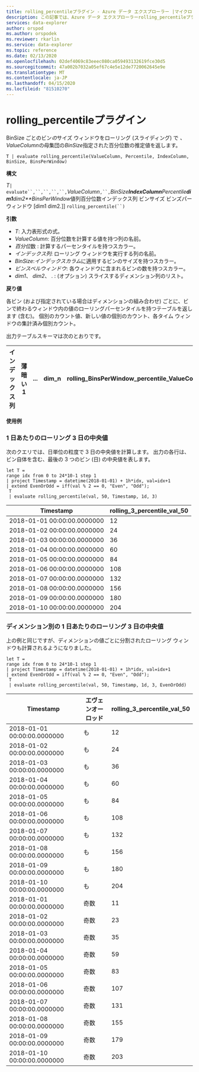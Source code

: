```yaml
---
title: rolling_percentileプラグイン - Azure データ エクスプローラー |マイクロソフトドキュメント
description: この記事では、Azure データ エクスプローラーrolling_percentileプラグインについて説明します。
services: data-explorer
author: orspod
ms.author: orspodek
ms.reviewer: rkarlin
ms.service: data-explorer
ms.topic: reference
ms.date: 02/13/2020
ms.openlocfilehash: 02def4069c83eeec080ca059493132619fce30d5
ms.sourcegitcommit: 47a002b7032a05ef67c4e5e12de7720062645e9e
ms.translationtype: MT
ms.contentlocale: ja-JP
ms.lasthandoff: 04/15/2020
ms.locfileid: "81510270"
---
```

# <a name="rolling_percentile-plugin"></a>rolling_percentileプラグイン

BinSize ごとのビン*の*サイズ ウィンドウをローリング (スライディング) で *、ValueColumn*の母集団の*BinSize*指定された百分位数の推定値を返します。

```kusto
T | evaluate rolling_percentile(ValueColumn, Percentile, IndexColumn, BinSize, BinsPerWindow)
```

**構文**

*T*`| evaluate``,``,``,``,``,`*ValueColumn*`,``,`*BinSize**IndexColumn**Percentile**dim1**dim2**BinsPerWindow*値列百分位数インデックス列 ビンサイズ ビンズパーウィンドウ [dim1 dim2.]] `rolling_percentile(``)`

**引数**

* *T*: 入力表形式の式。
* *ValueColumn*: 百分位数を計算する値を持つ列の名前。 
* *百分位*数 : 計算するパーセンタイルを持つスカラー。
* *インデックス列*: ローリング ウィンドウを実行する列の名前。
* *BinSize*:*インデックスカラム*に適用するビンのサイズを持つスカラー。
* *ビンスペルウィンドウ*: 各ウィンドウに含まれるビンの数を持つスカラー。
* *dim1*、 *dim2*、 . : (オプション) スライスするディメンション列のリスト。

**戻り値**

各ビン (および指定されている場合はディメンションの組み合わせ) ごとに、ビンで終わるウィンドウ内の値のローリングパーセンタイルを持つテーブルを返します (含む)。 個別のカウント値、新しい値の個別のカウント、各タイム ウィンドウの集計済み個別カウント。

出力テーブルスキーマは次のとおりです。


|インデックス列|薄暗い1|...|dim_n|rolling_BinsPerWindow_percentile_ValueColumn_Pct
|---|---|---|---|---|


**使用例**

### <a name="rolling-3-day-median-value-per-day"></a>1 日あたりのローリング 3 日の中央値 

次のクエリでは、日単位の粒度で 3 日の中央値を計算します。 出力の各行は、ビン自体を含む、最後の 3 つのビン (日) の中央値を表します。

```kusto
let T = 
range idx from 0 to 24*10-1 step 1
| project Timestamp = datetime(2018-01-01) + 1h*idx, val=idx+1
| extend EvenOrOdd = iff(val % 2 == 0, "Even", "Odd");
 T  
 | evaluate rolling_percentile(val, 50, Timestamp, 1d, 3)
```

|Timestamp|rolling_3_percentile_val_50|
|---|---|
|2018-01-01 00:00:00.0000000|   12|
|2018-01-02 00:00:00.0000000|   24|
|2018-01-03 00:00:00.0000000|   36|
|2018-01-04 00:00:00.0000000|   60|
|2018-01-05 00:00:00.0000000|   84|
|2018-01-06 00:00:00.0000000|   108|
|2018-01-07 00:00:00.0000000|   132|
|2018-01-08 00:00:00.0000000|   156|
|2018-01-09 00:00:00.0000000|   180|
|2018-01-10 00:00:00.0000000|   204|

### <a name="rolling-3-day-median-value-per-day-by-dimension"></a>ディメンション別の 1 日あたりのローリング 3 日の中央値

上の例と同じですが、ディメンションの値ごとに分割されたローリング ウィンドウも計算されるようになりました。

```kusto
let T = 
range idx from 0 to 24*10-1 step 1
| project Timestamp = datetime(2018-01-01) + 1h*idx, val=idx+1
| extend EvenOrOdd = iff(val % 2 == 0, "Even", "Odd");
 T  
 | evaluate rolling_percentile(val, 50, Timestamp, 1d, 3, EvenOrOdd)
```

|Timestamp| エヴェンオーロッド|  rolling_3_percentile_val_50|
|---|---|---|
|2018-01-01 00:00:00.0000000|   も|   12|
|2018-01-02 00:00:00.0000000|   も|   24|
|2018-01-03 00:00:00.0000000|   も|   36|
|2018-01-04 00:00:00.0000000|   も|   60|
|2018-01-05 00:00:00.0000000|   も|   84|
|2018-01-06 00:00:00.0000000|   も|   108|
|2018-01-07 00:00:00.0000000|   も|   132|
|2018-01-08 00:00:00.0000000|   も|   156|
|2018-01-09 00:00:00.0000000|   も|   180|
|2018-01-10 00:00:00.0000000|   も|   204|
|2018-01-01 00:00:00.0000000|   奇数|    11|
|2018-01-02 00:00:00.0000000|   奇数|    23|
|2018-01-03 00:00:00.0000000|   奇数|    35|
|2018-01-04 00:00:00.0000000|   奇数|    59|
|2018-01-05 00:00:00.0000000|   奇数|    83|
|2018-01-06 00:00:00.0000000|   奇数|    107|
|2018-01-07 00:00:00.0000000|   奇数|    131|
|2018-01-08 00:00:00.0000000|   奇数|    155|
|2018-01-09 00:00:00.0000000|   奇数|    179|
|2018-01-10 00:00:00.0000000|   奇数|    203|